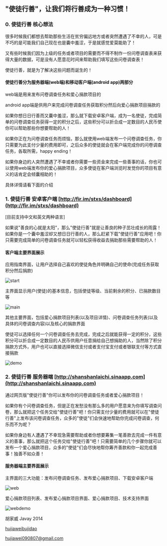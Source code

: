       
      
## "使徒行善"，让我们将行善成为一种习惯！

### 0. 使徒行善 核心想法

很多时候我们都想去帮助那些生活在贫穷偏远地方或者突然遭遇了不幸的人，可是不巧的是可能我们自己现在也是囊中羞涩，于是就感觉爱莫能助了！

又有些时候我们因为上级的任务或者项目的需要而不得不制作一份问卷调查表来获得大量的数据，可是没有人愿意花时间来帮助我们填写这些问卷调查表！

使徒行善，就是为了解决这些问题而诞生的！

#### 使徒行善分为服务器端(web端)和移动客户端(android app)两部分

web端是用来发布问卷调查任务和爱心捐款项目的

android app端是供用户来完成问卷调查任务获取积分然后向爱心捐款项目捐款的

如果你想日日行善而又囊中羞涩，那么就下载安卓客户端，成为一名使徒，完成简单的问卷调查任务获得一定的积分之后，这些积分可以折合成一定数目的人民币使你可以帮助那些你想要帮助的人！

如果你正在为问卷调查任务而烦恼，那么就使用web端发布一个问卷调查任务，你只需要为此支付少量的费用即可，之后众多的使徒就会在客户端完成你的问卷调查任务，各取所需，happy ending！

如果你身边的人突然遭遇了不幸或者你需要一些资金来完成一些善事的话，你也可以使用web端发布你的爱心捐款项目，众多使徒在客户端浏览时发觉你的项目有意义的话肯定会倾囊相助的！

具体详情请看下面的介绍

### 1. 使徒行善 安卓客户端 [http://fir.im/stxs/dashboard](http://fir.im/stxs/dashboard)

[目前支持中文和英文两种语言]

如果说"善良的心就是太阳"，那么"使徒行善"就是让善良的种子茁壮成长的雨露！如果你是一个囊中羞涩却又想日日行善的人，那么赶紧下载"使徒行善"应用吧！你只需要完成简单的问卷调查任务就可以轻松获得收益去捐助那些需要帮助的人！

#### 客户端主要界面展示

应用指南界面，让用户选择自己喜欢的使徒角色并明确自己的使命(完成任务获取积分然后捐款)

![start](http://shanshanlaichi.qiniudn.com/startpages.jpg)

主界面显示用户(使徒)的基本信息，包括使徒等级、当前剩余的积分、已捐款数目等

![main](http://shanshanlaichi.qiniudn.com/main.jpg)

其他主要界面，包括爱心捐款项目列表(以及项目详情)、问卷调查任务列表(以及具体的问卷调查内容)以及核心的捐款界面

使徒可以选择任何一个问卷调查任务去完成，完成之后就能获得一定的积分，这些积分可以折合成一定数目的人民币供用户任意捐给自己想捐助的人，当然除了积分捐款方式外，用户也可以直接选择微信支付或者支付宝支付或者银联支付等方式直接捐款

![demo](http://shanshanlaichi.qiniudn.com/demo.jpg)

### 2. 使徒行善 服务器端  [http://shanshanlaichi.sinaapp.com](http://shanshanlaichi.sinaapp.com)

通过网页版"使徒行善"你可以发布你的问卷调查任务或者爱心捐款项目！

如果你有个问卷调查任务，但是正在发愁没有那么多的用户愿意来为你填写调查问卷，那么就把这个任务交给"使徒行善"吧！你只需支付少量的费用就可以在"使徒行善"上发布该问卷调查任务，众多的"使徒"们会快速地帮助你完成问卷调查，何乐而不为呢？

如果你身边有人遭遇了不幸现急需要帮助或者你想要筹集一笔善款去完成一件有意义的善事，那么就把这个任务交给"使徒行善"吧！只需要简单的几个步骤你就可以发布一个爱心捐款项目，众多的"使徒"们会尽快地帮你筹齐善款和你一起完成善事！独善不如众善！

#### 服务器端主要界面展示

主界面的三大功能：发布问卷调查任务、发布爱心捐款项目、下载安卓客户端

![web](http://shanshanlaichi.qiniudn.com/web.png)

爱心捐款项目列表、发布爱心捐款项目界面、爱心捐款项目、技术支持界面

![webdemo](http://shanshanlaichi.qiniudn.com/webdemo.jpg)


胡家威 Javay 2014 

[hujiaweibujidao](http://hujiaweibujidao.github.io/)

[hujiawei090807@gmail.com](mailto:hujiawei090807@gmail.com)
